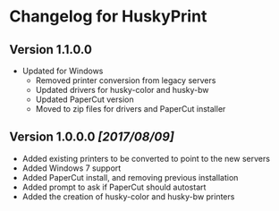 # Changelog for HuskyPrint
## Version **1.1.0.0**
* Updated for Windows
    * Removed printer conversion from legacy servers
    * Updated drivers for husky-color and husky-bw
    * Updated PaperCut version
    * Moved to zip files for drivers and PaperCut installer

## Version **1.0.0.0** _[2017/08/09]_
* Added existing printers to be converted to point to the new servers
* Added Windows 7 support
* Added PaperCut install, and removing previous installation
* Added prompt to ask if PaperCut should autostart
* Added the creation of husky-color and husky-bw printers